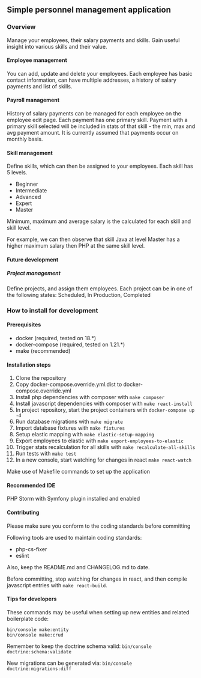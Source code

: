 ## Simple personnel management application 
### Overview

Manage your employees, their salary payments and skills. Gain useful insight into various skills and their value.

#### Employee management
You can add, update and delete your employees. Each employee has basic contact information, can have multiple addresses, a history of salary payments and list of skills.

#### Payroll management
History of salary payments can be managed for each employee on the employee edit page. Each payment has one primary skill. Payment with a primary skill selected will be included in stats of that skill - the min, max and avg payment amount. It is currently assumed that payments occur on monthly basis.

#### Skill management
Define skills, which can then be assigned to your employees. Each skill has 5 levels.

* Beginner
* Intermediate
* Advanced
* Expert
* Master

Minimum, maximum and average salary is the calculated for each skill and skill level.

For example, we can then observe that skill Java at level Master has a higher maximum salary then PHP at the same skill level.

#### Future development

##### Project management
Define projects, and assign them employees. Each project can be in one of the following states: Scheduled, In Production, Completed

### How to install for development

#### Prerequisites

* docker (required, tested on 18.*)
* docker-compose (required, tested on 1.21.*)
* make (recommended)

#### Installation steps

1) Clone the repository
2) Copy docker-compose.override.yml.dist to docker-compose.override.yml
3) Install php dependencies with composer with `make composer`
4) Install javascript dependencies with composer with `make react-install`
5) In project repository, start the project containers with `docker-compose up -d`
6) Run database migrations with `make migrate`
7) Import database fixtures with `make fixtures`
8) Setup elastic mapping with `make elastic-setup-mapping`
9) Export employees to elastic with `make export-employees-to-elastic`
9) Trigger stats recalculation for all skills with `make recalculate-all-skills`
10) Run tests with `make test`
11) In a new console, start watching for changes in react `make react-watch`

Make use of Makefile commands to set up the application

#### Recommended IDE

PHP Storm with Symfony plugin installed and enabled

#### Contributing

Please make sure you conform to the coding standards before committing

Following tools are used to maintain coding standards:

* php-cs-fixer
* eslint

Also, keep the README.md and CHANGELOG.md to date.

Before committing, stop watching for changes in react, and then compile javascript entries with `make react-build`.

#### Tips for developers

These commands may be useful when setting up new entities and related boilerplate code:
```
bin/console make:entity
bin/console make:crud
```

Remember to keep the doctrine schema valid: `bin/console doctrine:schema:validate`

New migrations can be generated via: `bin/console doctrine:migrations:diff`
